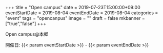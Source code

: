+++
title =  "Open campus"
date = 2019-07-23T15:00:00+09:00
eventStartDate = 2019-08-04
eventEndDate = 2019-08-04
categories = "event"
tags = "opencanpus"
image = ""
draft = false
mkbanner = ["true","false"]
+++

Open campus@本郷

開催日: {{< param eventStartDate >}} - {{< param eventEndDate >}}
